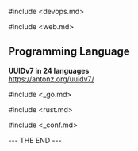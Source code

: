 #include <devops.md>

#include <web.md>

## Programming Language

**UUIDv7 in 24 languages**  
https://antonz.org/uuidv7/

#include <_go.md>

#include <rust.md>

#include <_conf.md>

--- THE END ---
